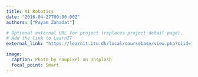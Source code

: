 ```yaml
---
title: AI Robotics
date: "2016-04-27T00:00:00Z"
authors: ["Payam Zahadat"]

# Optional external URL for project (replaces project detail page).
# Add the link to LearnIT
external_link: "https://learnit.itu.dk/local/coursebase/view.php?ciid=1706"

image:
  caption: Photo by rawpixel on Unsplash
  focal_point: Smart
---
```


